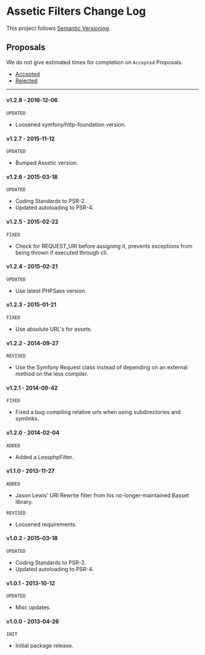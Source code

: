 # Assetic Filters Change Log

This project follows [Semantic Versioning](CONTRIBUTING.md).

## Proposals

We do not give estimated times for completion on `Accepted` Proposals.

- [Accepted](https://github.com/cartalyst/assetic-filters/labels/Accepted)
- [Rejected](https://github.com/cartalyst/assetic-filters/labels/Rejected)

---

#### v1.2.8 - 2016-12-06

`UPDATED`

- Loosened symfony/http-foundation version.

#### v1.2.7 - 2015-11-12

`UPDATED`

- Bumped Assetic version.

#### v1.2.6 - 2015-03-18

`UPDATED`

- Coding Standards to PSR-2.
- Updated autoloading to PSR-4.

#### v1.2.5 - 2015-02-22

`FIXED`

- Check for REQUEST_URI before assigning it, prevents exceptions from being thrown if executed through cli.

#### v1.2.4 - 2015-02-21

`UPDATED`

- Use latest PHPSass version.

#### v1.2.3 - 2015-01-21

`FIXED`

- Use absolute URL's for assets.

#### v1.2.2 - 2014-09-27

`REVISED`

- Use the Symfony Request class instead of depending on an external method on the less compiler.

#### v1.2.1 - 2014-09-42

`FIXED`

- Fixed a bug compiling relative urls when using subdirectories and symlinks.

#### v1.2.0 - 2014-02-04

`ADDED`

- Added a LessphpFilter.

#### v1.1.0 - 2013-11-27

`ADDED`

- Jason Lewis' URI Rewrite filter from his no-longer-maintained Basset library.

`REVISED`

- Loosened requirements.

#### v1.0.2 - 2015-03-18

`UPDATED`

- Coding Standards to PSR-2.
- Updated autoloading to PSR-4.

#### v1.0.1 - 2013-10-12

`UPDATED`

- Misc updates.

#### v1.0.0 - 2013-04-26

`INIT`

- Initial package release.
